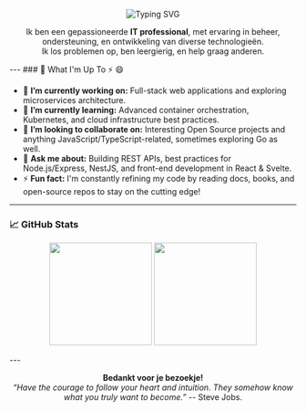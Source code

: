 <!-- Banner or Typing SVG -->
<p align="center">
  <img src="https://readme-typing-svg.herokuapp.com?size=24&color=458588&center=true&vCenter=true&width=600&lines=Hallo,+Ik+ben+Andre+Stoop!;ICT+Professional;Open+Source+Liefhebber;Altijd+Nieuwe+Dingen+Leren" alt="Typing SVG" />
</p>
<!-- Introduction -->
<p align="center">
  Ik ben een gepassioneerde <strong>IT professional</strong>, met ervaring in beheer, ondersteuning, en ontwikkeling van diverse technologieën.<br> Ik los problemen op, ben leergierig, en help graag anderen.
</p>
---
### 🚀 What I'm Up To ⚡ 😄

- 🔭 **I’m currently working on:** Full-stack web applications and exploring microservices architecture.
- 🌱 **I’m currently learning:** Advanced container orchestration, Kubernetes, and cloud infrastructure best practices.
- 👯 **I’m looking to collaborate on:** Interesting Open Source projects and anything JavaScript/TypeScript-related, sometimes exploring Go as well.
- 💬 **Ask me about:** Building REST APIs, best practices for Node.js/Express, NestJS, and front-end development in React & Svelte.
- ⚡ **Fun fact:** I'm constantly refining my code by reading docs, books, and open-source repos to stay on the cutting edge!
---
### 📈 GitHub Stats
<p align="center">
  <img src="https://github-readme-stats.vercel.app/api?username=ustoopia&show_icons=true&theme=gruvbox" height="180em" />
  <img src="https://github-readme-stats.vercel.app/api/top-langs/?username=ustoopia&layout=compact&theme=gruvbox" height="180em" />
</p>
---
<p align="center">
  <strong>Bedankt voor je bezoekje!</strong><br>
  <em>“Have the courage to follow your heart and intuition. They somehow know what you truly want to become.”</em> -- Steve Jobs.
</p>
